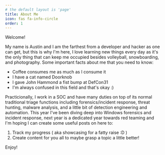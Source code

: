 ```yaml
---
# the default layout is 'page'
title: About Me
icon: fas fa-info-circle
order: 1
---
```


Welcome! 

My name is Austin and I am the farthest from a developer and hacker as one can get, but this is why I'm here, I love learning new things every day as it's the only thing that can keep me occupied besides volleyball, snowboarding, and photography. Some important facts about me that you need to know: 
- Coffee consumes me as much as I consume it 
- I have a cat named Doorknob 
- I gave John Hammond a fist bump at DefCon31  
- I'm always confused in this field and that's okay :)

Practicionally, I work in a SOC and have many duties on top of its normal traditional triage functions including forensics/incident response, threat hunting, malware analysis, and a little bit of detection engineering and automation. This year I've been diving deep into Windows forensics and incident response, next year is a dedicated year towards red teaming and I'm hoping I can create some useful posts on here to: 
1.  Track my progress ( aka showcasing for a fatty raise :D )
2. Create content for you all to maybe grasp a topic a little better! 

Enjoy! 